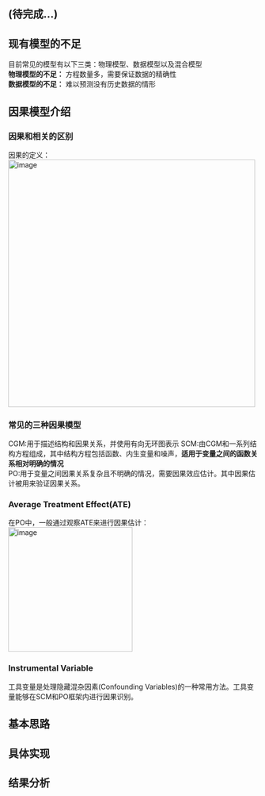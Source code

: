## (待完成...)
## 现有模型的不足
目前常见的模型有以下三类：物理模型、数据模型以及混合模型  
**物理模型的不足：** 方程数量多，需要保证数据的精确性  
**数据模型的不足：** 难以预测没有历史数据的情形
## 因果模型介绍
### 因果和相关的区别
因果的定义：  
<img width="499" alt="image" src="https://github.com/user-attachments/assets/20982fc4-4c00-4436-9f66-76ff823a9da0">  
### 常见的三种因果模型
CGM:用于描述结构和因果关系，并使用有向无环图表示
SCM:由CGM和一系列结构方程组成，其中结构方程包括函数、内生变量和噪声，**适用于变量之间的函数关系相对明确的情况**  
PO:用于变量之间因果关系复杂且不明确的情况，需要因果效应估计。其中因果估计被用来验证因果关系。
### Average Treatment Effect(ATE)
在PO中，一般通过观察ATE来进行因果估计：  
<img width="251" alt="image" src="https://github.com/user-attachments/assets/7342d361-b96a-4bfc-b975-1d23770a6be6">  
### Instrumental Variable
工具变量是处理隐藏混杂因素(Confounding Variables)的一种常用方法。工具变量能够在SCM和PO框架内进行因果识别。
## 基本思路

## 具体实现
## 结果分析
